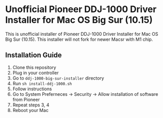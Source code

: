 # Unofficial Pioneer DDJ-1000 Driver Installer for Mac OS Big Sur (10.15)

This is unofficial installer of Pioneer DDJ-1000 Driver Installer for Mac OS Big Sur (10.15).
This installer will not fork for newer Macsr with M1 chip.

## Installation Guide

1. Clone this repository
2. Plug in your controller
3. Go to `ddj-1000-big-sur-installer` directory
4. Run `sh install-ddj-1000.sh`
5. Follow instructions
6. Go to System Preferneces -> Security -> Allow installation of software from Pioneer
7. Repeat steps 3, 4
8. Reboot your Mac